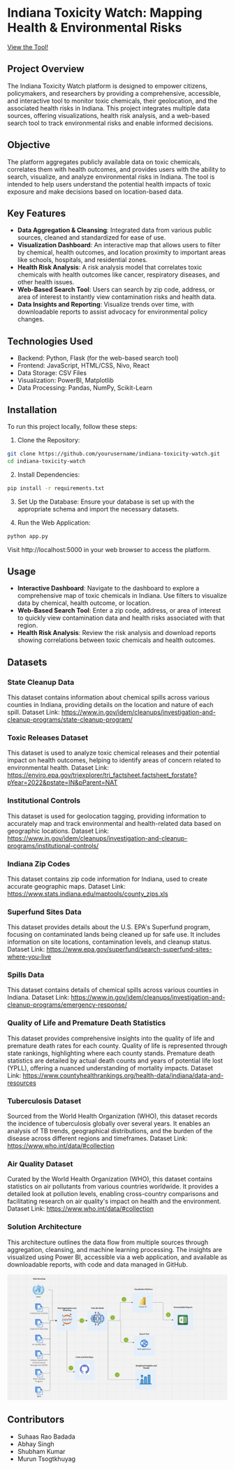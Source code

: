 # Indiana Toxicity Watch: Mapping Health & Environmental Risks

[View the Tool!](https://jimmy-johns.onrender.com/)

## Project Overview

The Indiana Toxicity Watch platform is designed to empower citizens, policymakers, and researchers by providing a comprehensive, accessible, and interactive tool to monitor toxic chemicals, their geolocation, and the associated health risks in Indiana. This project integrates multiple data sources, offering visualizations, health risk analysis, and a web-based search tool to track environmental risks and enable informed decisions.

## Objective

The platform aggregates publicly available data on toxic chemicals, correlates them with health outcomes, and provides users with the ability to search, visualize, and analyze environmental risks in Indiana. The tool is intended to help users understand the potential health impacts of toxic exposure and make decisions based on location-based data.

## Key Features

- **Data Aggregation & Cleansing**: Integrated data from various public sources, cleaned and standardized for ease of use.
- **Visualization Dashboard**: An interactive map that allows users to filter by chemical, health outcomes, and location proximity to important areas like schools, hospitals, and residential zones.
- **Health Risk Analysis**: A risk analysis model that correlates toxic chemicals with health outcomes like cancer, respiratory diseases, and other health issues.
- **Web-Based Search Tool**: Users can search by zip code, address, or area of interest to instantly view contamination risks and health data.
- **Data Insights and Reporting**: Visualize trends over time, with downloadable reports to assist advocacy for environmental policy changes.

## Technologies Used

- Backend: Python, Flask (for the web-based search tool)
- Frontend: JavaScript, HTML/CSS, Nivo, React
- Data Storage: CSV Files
- Visualization: PowerBI, Matplotlib
- Data Processing: Pandas, NumPy, Scikit-Learn

## Installation

To run this project locally, follow these steps:

1. Clone the Repository:
```bash
git clone https://github.com/yourusername/indiana-toxicity-watch.git
cd indiana-toxicity-watch
```

2. Install Dependencies:
```bash
pip install -r requirements.txt
```

3. Set Up the Database:
   Ensure your database is set up with the appropriate schema and import the necessary datasets.

4. Run the Web Application:
```bash
python app.py
```
   Visit http://localhost:5000 in your web browser to access the platform.

## Usage

- **Interactive Dashboard**: Navigate to the dashboard to explore a comprehensive map of toxic chemicals in Indiana. Use filters to visualize data by chemical, health outcome, or location.
- **Web-Based Search Tool**: Enter a zip code, address, or area of interest to quickly view contamination data and health risks associated with that region.
- **Health Risk Analysis**: Review the risk analysis and download reports showing correlations between toxic chemicals and health outcomes.

## Datasets
### State Cleanup Data
This dataset contains information about chemical spills across various counties in Indiana, providing details on the location and nature of each spill.
Dataset Link: https://www.in.gov/idem/cleanups/investigation-and-cleanup-programs/state-cleanup-program/

### Toxic Releases Dataset
This dataset is used to analyze toxic chemical releases and their potential impact on health outcomes, helping to identify areas of concern related to environmental health.
Dataset Link: https://enviro.epa.gov/triexplorer/tri_factsheet.factsheet_forstate?pYear=2022&pstate=IN&pParent=NAT

### Institutional Controls
This dataset is used for geolocation tagging, providing information to accurately map and track environmental and health-related data based on geographic locations.
Dataset Link: https://www.in.gov/idem/cleanups/investigation-and-cleanup-programs/institutional-controls/

### Indiana Zip Codes
This dataset contains zip code information for Indiana, used to create accurate geographic maps.
Dataset Link: https://www.stats.indiana.edu/maptools/county_zips.xls

### Superfund Sites Data
This dataset provides details about the U.S. EPA's Superfund program, focusing on contaminated lands being cleaned up for safe use. It includes information on site locations, contamination levels, and cleanup status.
Dataset Link: https://www.epa.gov/superfund/search-superfund-sites-where-you-live

### Spills Data
This dataset contains details of chemical spills across various counties in Indiana.
Dataset Link: https://www.in.gov/idem/cleanups/investigation-and-cleanup-programs/emergency-response/

### Quality of Life and Premature Death Statistics
This dataset provides comprehensive insights into the quality of life and premature death rates for each county. Quality of life is represented through state rankings, highlighting where each county stands. Premature death statistics are detailed by actual death counts and years of potential life lost (YPLL), offering a nuanced understanding of mortality impacts.
Dataset Link: https://www.countyhealthrankings.org/health-data/indiana/data-and-resources

### Tuberculosis Dataset
Sourced from the World Health Organization (WHO), this dataset records the incidence of tuberculosis globally over several years. It enables an analysis of TB trends, geographical distributions, and the burden of the disease across different regions and timeframes.
Dataset Link: https://www.who.int/data/#collection

### Air Quality Dataset
Curated by the World Health Organization (WHO), this dataset contains statistics on air pollutants from various countries worldwide. It provides a detailed look at pollution levels, enabling cross-country comparisons and facilitating research on air quality's impact on health and the environment.
Dataset Link: https://www.who.int/data/#collection

### Solution Architecture
This architecture outlines the data flow from multiple sources through aggregation, cleansing, and machine learning processing. The insights are visualized using Power BI, accessible via a web application, and available as downloadable reports, with code and data managed in GitHub.

![Solution Architecture](soln_architecture.jpeg)

## Contributors

- Suhaas Rao Badada
- Abhay Singh
- Shubham Kumar
- Murun Tsogtkhuyag